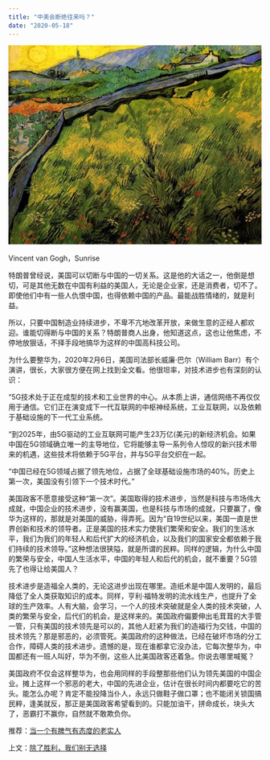```yaml
---
title: "中美会断绝往来吗？"
date: "2020-05-18"
---
```


  

![连岳文章](images/连岳文章picture-18.jpg)

Vincent van Gogh，Sunrise

  

特朗普曾经说，美国可以切断与中国的一切关系。这是他的大话之一，他倒是想切，可是其他无数在中国有利益的美国人，无论是企业家，还是消费者，切不了。即使他们中有一些人仇恨中国，也得依赖中国的产品。最能战胜情绪的，就是利益。  

  

所以，只要中国制造业持续进步，不卑不亢地改革开放，来做生意的正经人都欢迎。谁能切得断与中国的关系？特朗普商人出身，他知道这点，这也让他焦虑，不停地放狠话，不择手段地搞华为这样的中国高科技公司。

  

为什么要整华为，2020年2月6日，美国司法部长威廉·巴尔（William Barr）有个演讲，很长，大家很方便在网上找到全文看。他很坦率，对技术进步也有深刻的认识：

  

“5G技术处于正在成型的技术和工业世界的中心。从本质上讲，通信网络不再仅仅用于通信。它们正在演变成下一代互联网的中枢神经系统，工业互联网，以及依赖于基础设施的下一代工业系统。

  

“到2025年，由5G驱动的工业互联网可能产生23万亿(美元)的新经济机会。如果中国在5G领域确立唯一的主导地位，它将能够主导一系列令人惊叹的新兴技术带来的机遇，这些技术将依赖于5G平台，并与5G平台交织在一起。

  

“中国已经在5G领域占据了领先地位，占据了全球基础设施市场的40%。历史上第一次，美国没有引领下一个技术时代。”

  

美国政客不愿意接受这种“第一次”。美国取得的技术进步，当然是科技与市场伟大成就，中国企业的技术进步，没有赢美国，也是科技与市场的成就，只要赢了，像华为这样的，那就是对美国的威胁，得弄死。因为“自19世纪以来，美国一直是世界创新和技术的领导者。正是美国的技术实力使我们繁荣和安全。我们的生活水平，我们为我们的年轻人和后代扩大的经济机会，以及我们的国家安全都依赖于我们持续的技术领导。”这种想法很狭隘，就是所谓的民粹。同样的逻辑，为什么中国的繁荣与安全，中国人生活水平，中国的年轻人和后代的机会，就不重要？5G领先了也得让给美国人？

  

技术进步是造福全人类的，无论这进步出现在哪里。造纸术是中国人发明的，最后降低了全人类获取知识的成本。同样，亨利·福特发明的流水线生产，也提升了全球的生产效率。人有大脑，会学习，一个人的技术突破就是全人类的技术突破，人类的繁荣与安全，后代们的机会，是这样来的。美国政府偏要伸出毛茸茸的大手管一管，只有美国的技术领先是可以的，其他人赶紧为我们的造福行为交钱，中国的技术领先？那是邪恶的，必须管死。美国政府的这种做法，已经在破坏市场的分工合作，障碍人类的技术进步。遗憾的是，现在谁都拿它没办法，它每次整华为，中国都还有一班人叫好，华为不倒，这些人比美国政客还着急。你说去哪里喊冤？

  

美国政府不仅会这样整华为，也会用同样的手段整那些他们认为领先美国的中国企业。摊上这样一个邪恶的老大，中国的先进企业，估计在很长时间内都要吃它的苦头。能怎么办呢？肯定不能投降当仆人，永远只做鞋子做口罩；也不能闭关锁国搞民粹，逢美就反，那正是美国政客希望看到的。只能加油干，拼命成长，块头大了，恶霸打不赢你，自然就不敢欺负你。

  

推荐：[当一个有脾气有态度的老实人](http://mp.weixin.qq.com/s?__biz=MjM5NDU0Mjk2MQ==&mid=2651633515&idx=1&sn=2bb7d42e3f9b0786c2d1370344a5a5d7&chksm=bd7e33758a09ba63790809456a0582b2d4162ca8f2e799405f7e4975e7ac8eb176cf27f0b855&scene=21#wechat_redirect)  

上文：[除了胜利，我们别无选择](http://mp.weixin.qq.com/s?__biz=MjM5NDU0Mjk2MQ==&mid=2651639643&idx=1&sn=8a402d26f5d665434a08bc87c162413e&chksm=bd7e4b458a09c2530e23c5ccc40a095172c4df35a34f76e7822f98f3435c64fa3797fb36b9ef&scene=21#wechat_redirect)
